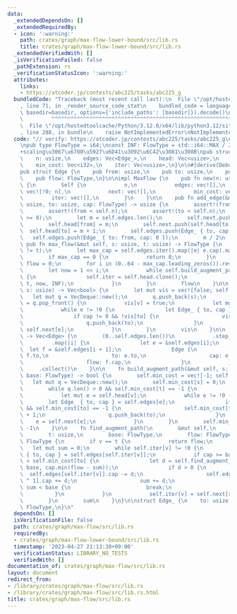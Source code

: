 ```yaml
---
data:
  _extendedDependsOn: []
  _extendedRequiredBy:
  - icon: ':warning:'
    path: crates/graph/max-flow-lower-bound/src/lib.rs
    title: crates/graph/max-flow-lower-bound/src/lib.rs
  _extendedVerifiedWith: []
  _isVerificationFailed: false
  _pathExtension: rs
  _verificationStatusIcon: ':warning:'
  attributes:
    links:
    - https://atcoder.jp/contests/abc225/tasks/abc225_g
  bundledCode: "Traceback (most recent call last):\n  File \"/opt/hostedtoolcache/Python/3.12.0/x64/lib/python3.12/site-packages/onlinejudge_verify/documentation/build.py\"\
    , line 71, in _render_source_code_stat\n    bundled_code = language.bundle(stat.path,\
    \ basedir=basedir, options={'include_paths': [basedir]}).decode()\n          \
    \         ^^^^^^^^^^^^^^^^^^^^^^^^^^^^^^^^^^^^^^^^^^^^^^^^^^^^^^^^^^^^^^^^^^^^^^^^^^^^^^^^^\n\
    \  File \"/opt/hostedtoolcache/Python/3.12.0/x64/lib/python3.12/site-packages/onlinejudge_verify/languages/rust.py\"\
    , line 288, in bundle\n    raise NotImplementedError\nNotImplementedError\n"
  code: "// verify: https://atcoder.jp/contests/abc225/tasks/abc225_g\n\nuse std::collections::VecDeque;\n\
    \npub type FlowType = i64;\nconst INF: FlowType = std::i64::MAX / 2;\n\n/// dinic\u6CD5\
    +scaling\u3067\u6700\u5927\u6D41\u3092\u6C42\u3081\u308B\npub struct MaxFlow {\n\
    \    n: usize,\n    edges: Vec<Edge_>,\n    head: Vec<usize>,\n    next: Vec<usize>,\n\
    \    min_cost: Vec<i32>,\n    iter: Vec<usize>,\n}\n\n#[derive(Debug, Clone, Copy)]\n\
    pub struct Edge {\n    pub from: usize,\n    pub to: usize,\n    pub cap: FlowType,\n\
    \    pub flow: FlowType,\n}\n\nimpl MaxFlow {\n    pub fn new(n: usize) -> Self\
    \ {\n        Self {\n            n,\n            edges: vec![],\n            head:\
    \ vec![!0; n],\n            next: vec![],\n            min_cost: vec![],\n   \
    \         iter: vec![],\n        }\n    }\n\n    pub fn add_edge(&mut self, from:\
    \ usize, to: usize, cap: FlowType) -> usize {\n        assert!(from != to);\n\
    \        assert!(from < self.n);\n        assert!(to < self.n);\n        assert!(cap\
    \ >= 0);\n        let m = self.edges.len();\n        self.next.push(self.head[from]);\n\
    \        self.head[from] = m;\n        self.next.push(self.head[to]);\n      \
    \  self.head[to] = m + 1;\n        self.edges.push(Edge_ { to, cap });\n     \
    \   self.edges.push(Edge_ { to: from, cap: 0 });\n        m / 2\n    }\n\n   \
    \ pub fn max_flow(&mut self, s: usize, t: usize) -> FlowType {\n        assert!(s\
    \ != t);\n        let max_cap = self.edges.iter().map(|e| e.cap).max().unwrap_or(0);\n\
    \        if max_cap == 0 {\n            return 0;\n        }\n        let mut\
    \ flow = 0;\n        for i in (0..64 - max_cap.leading_zeros()).rev() {\n    \
    \        let now = 1 << i;\n            while self.build_augment_path(s, t, now)\
    \ {\n                self.iter = self.head.clone();\n                flow += self.find_augment_path(s,\
    \ t, now, INF);\n            }\n        }\n        flow\n    }\n\n    pub fn min_cut(&self,\
    \ s: usize) -> Vec<bool> {\n        let mut vis = vec![false; self.n];\n     \
    \   let mut q = VecDeque::new();\n        q.push_back(s);\n        while let Some(v)\
    \ = q.pop_front() {\n            vis[v] = true;\n            let mut e = self.head[v];\n\
    \            while e != !0 {\n                let Edge_ { to, cap } = self.edges[e];\n\
    \                if cap != 0 && !vis[to] {\n                    vis[to] = true;\n\
    \                    q.push_back(to);\n                }\n                e =\
    \ self.next[e];\n            }\n        }\n        vis\n    }\n\n    pub fn edges(&self)\
    \ -> Vec<Edge> {\n        (0..self.edges.len())\n            .step_by(2)\n   \
    \         .map(|i| {\n                let e = &self.edges[i];\n              \
    \  let f = &self.edges[i + 1];\n                Edge {\n                    from:\
    \ f.to,\n                    to: e.to,\n                    cap: e.cap + f.cap,\n\
    \                    flow: f.cap,\n                }\n            })\n       \
    \     .collect()\n    }\n\n    fn build_augment_path(&mut self, s: usize, t: usize,\
    \ base: FlowType) -> bool {\n        self.min_cost = vec![-1; self.n];\n     \
    \   let mut q = VecDeque::new();\n        self.min_cost[s] = 0;\n        q.push_back(s);\n\
    \        while q.len() > 0 && self.min_cost[t] == -1 {\n            let v = q.pop_front().unwrap();\n\
    \            let mut e = self.head[v];\n            while e != !0 {\n        \
    \        let Edge_ { to, cap } = self.edges[e];\n                if cap >= base\
    \ && self.min_cost[to] == -1 {\n                    self.min_cost[to] = self.min_cost[v]\
    \ + 1;\n                    q.push_back(to);\n                }\n            \
    \    e = self.next[e];\n            }\n        }\n        self.min_cost[t] !=\
    \ -1\n    }\n\n    fn find_augment_path(\n        &mut self,\n        v: usize,\n\
    \        t: usize,\n        base: FlowType,\n        flow: FlowType,\n    ) ->\
    \ FlowType {\n        if v == t {\n            return flow;\n        }\n     \
    \   let mut sum = 0;\n        while self.iter[v] != !0 {\n            let Edge_\
    \ { to, cap } = self.edges[self.iter[v]];\n            if cap >= base && self.min_cost[v]\
    \ < self.min_cost[to] {\n                let d = self.find_augment_path(to, t,\
    \ base, cap.min(flow - sum));\n                if d > 0 {\n                  \
    \  self.edges[self.iter[v]].cap -= d;\n                    self.edges[self.iter[v]\
    \ ^ 1].cap += d;\n                    sum += d;\n                    if flow -\
    \ sum < base {\n                        break;\n                    }\n      \
    \          }\n            }\n            self.iter[v] = self.next[self.iter[v]];\n\
    \        }\n        sum\n    }\n}\n\nstruct Edge_ {\n    to: usize,\n    cap:\
    \ FlowType,\n}\n"
  dependsOn: []
  isVerificationFile: false
  path: crates/graph/max-flow/src/lib.rs
  requiredBy:
  - crates/graph/max-flow-lower-bound/src/lib.rs
  timestamp: '2023-04-27 21:13:38+09:00'
  verificationStatus: LIBRARY_NO_TESTS
  verifiedWith: []
documentation_of: crates/graph/max-flow/src/lib.rs
layout: document
redirect_from:
- /library/crates/graph/max-flow/src/lib.rs
- /library/crates/graph/max-flow/src/lib.rs.html
title: crates/graph/max-flow/src/lib.rs
---
```

